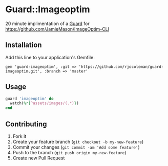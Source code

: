 # Guard::Imageoptim

20 minute implimentation of a [Guard](https://github.com/guard/guard) for https://github.com/JamieMason/ImageOptim-CLI


## Installation

Add this line to your application's Gemfile:

`gem 'guard-imageoptim', :git => 'https://github.com/rjocoleman/guard-imageoptim.git', :branch => 'master'`


## Usage

```ruby
guard 'imageoptim' do
  watch(%r{^assets/images/(.*)})
end
```


## Contributing

1. Fork it
2. Create your feature branch (`git checkout -b my-new-feature`)
3. Commit your changes (`git commit -am 'Add some feature'`)
4. Push to the branch (`git push origin my-new-feature`)
5. Create new Pull Request
